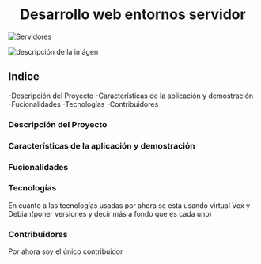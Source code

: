 <html>

<body>
<h1 align="center"> 
  Desarrollo web entornos servidor
</h1>
  
![Servidores](https://github.com/eliasmm04/DWES/assets/145007495/aeea4afc-71f7-4d6b-9d70-113ecf00abdd)

 ![descripción de la imágen](https://img.shields.io/badge/STATUS-EN%20DESAROLLO-green)

<h2>Indice</h2>
-Descripción del Proyecto
-Características de la aplicación y demostración
-Fucionalidades
-Tecnologías
-Contribuidores

<h3>Descripción del Proyecto</h3>


<h3>Características de la aplicación y demostración</h3>

 <h3>Fucionalidades</h3>

<h3>Tecnologías</h3>
En cuanto a las tecnologías usadas por ahora se esta usando virtual Vox y Debian(poner versiones y decir más a fondo que es cada uno)

 <h3>Contribuidores </h3>
 <p>Por ahora soy el único contribuidor</p>
</body>
</html>
